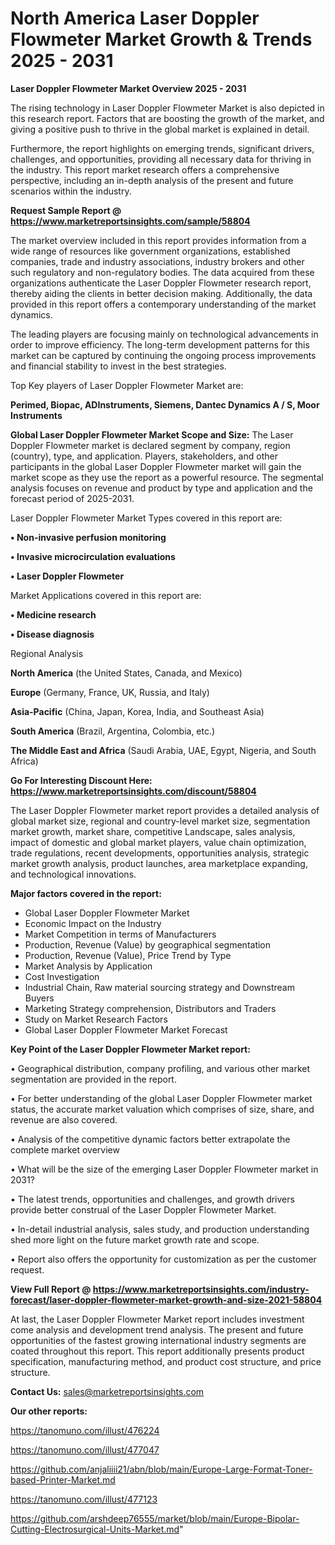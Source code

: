 # North America Laser Doppler Flowmeter Market Growth & Trends 2025 - 2031

<Strong> Laser Doppler Flowmeter Market Overview 2025 - 2031</strong>

The rising technology in Laser Doppler Flowmeter Market is also depicted in this research report. Factors that are boosting the growth of the market, and giving a positive push to thrive in the global market is explained in detail.

Furthermore, the report highlights on emerging trends, significant drivers, challenges, and opportunities, providing all necessary data for thriving in the industry. This report market research offers a comprehensive perspective, including an in-depth analysis of the present and future scenarios within the industry.

<strong>Request Sample Report @ <a href=https://www.marketreportsinsights.com/sample/58804>https://www.marketreportsinsights.com/sample/58804</a></strong>

The market overview included in this report provides information from a wide range of resources like government organizations, established companies, trade and industry associations, industry brokers and other such regulatory and non-regulatory bodies. The data acquired from these organizations authenticate the Laser Doppler Flowmeter research report, thereby aiding the clients in better decision making. Additionally, the data provided in this report offers a contemporary understanding of the market dynamics.

The leading players are focusing mainly on technological advancements in order to improve efficiency. The long-term development patterns for this market can be captured by continuing the ongoing process improvements and financial stability to invest in the best strategies.

Top Key players of Laser Doppler Flowmeter Market are:

<strong>Perimed, Biopac, ADInstruments, Siemens, Dantec Dynamics A / S, Moor Instruments</strong>

<strong><b>Global Laser Doppler Flowmeter Market Scope and Size:</b></strong>
The Laser Doppler Flowmeter market is declared segment by company, region (country), type, and application. Players, stakeholders, and other participants in the global Laser Doppler Flowmeter market will gain the market scope as they use the report as a powerful resource. The segmental analysis focuses on revenue and product by type and application and the forecast period of 2025-2031.

Laser Doppler Flowmeter Market Types covered in this report are:

<strong>• Non-invasive perfusion monitoring

• Invasive microcirculation evaluations

• Laser Doppler Flowmeter</strong>

Market Applications covered in this report are:

<strong>• Medicine research

• Disease diagnosis</strong> 

Regional Analysis

<strong>North America</strong> (the United States, Canada, and Mexico)

<strong>Europe</strong> (Germany, France, UK, Russia, and Italy)

<strong>Asia-Pacific</strong> (China, Japan, Korea, India, and Southeast Asia)

<strong>South America</strong> (Brazil, Argentina, Colombia, etc.)

<strong>The Middle East and Africa</strong> (Saudi Arabia, UAE, Egypt, Nigeria, and South Africa)

<strong>Go For Interesting Discount Here: <a href=https://www.marketreportsinsights.com/discount/58804>https://www.marketreportsinsights.com/discount/58804</a></strong>

The Laser Doppler Flowmeter market report provides a detailed analysis of global market size, regional and country-level market size, segmentation market growth, market share, competitive Landscape, sales analysis, impact of domestic and global market players, value chain optimization, trade regulations, recent developments, opportunities analysis, strategic market growth analysis, product launches, area marketplace expanding, and technological innovations.

<strong><b>Major factors covered in the report:</b></strong>
<ul>
  <li>Global Laser Doppler Flowmeter Market </li>
  <li>Economic Impact on the Industry</li>
  <li>Market Competition in terms of Manufacturers</li>
  <li>Production, Revenue (Value) by geographical segmentation</li>
  <li>Production, Revenue (Value), Price Trend by Type</li>
  <li>Market Analysis by Application</li>
  <li>Cost Investigation</li>
  <li>Industrial Chain, Raw material sourcing strategy and Downstream Buyers</li>
  <li>Marketing Strategy comprehension, Distributors and Traders</li>
  <li>Study on Market Research Factors</li>
  <li>Global Laser Doppler Flowmeter Market Forecast</li>
</ul>

<strong><b>Key Point of the Laser Doppler Flowmeter Market report:</b></strong>

• Geographical distribution, company profiling, and various other market segmentation are provided in the report.

• For better understanding of the global Laser Doppler Flowmeter market status, the accurate market valuation which comprises of size, share, and revenue are also covered.

• Analysis of the competitive dynamic factors better extrapolate the complete market overview

• What will be the size of the emerging Laser Doppler Flowmeter market in 2031?

• The latest trends, opportunities and challenges, and growth drivers provide better construal of the Laser Doppler Flowmeter Market.

• In-detail industrial analysis, sales study, and production understanding shed more light on the future market growth rate and scope.

• Report also offers the opportunity for customization as per the customer request.

<strong><b>View Full Report @ <a href=https://www.marketreportsinsights.com/industry-forecast/laser-doppler-flowmeter-market-growth-and-size-2021-58804>https://www.marketreportsinsights.com/industry-forecast/laser-doppler-flowmeter-market-growth-and-size-2021-58804</a></b></strong>


At last, the Laser Doppler Flowmeter Market report includes investment come analysis and development trend analysis. The present and future opportunities of the fastest growing international industry segments are coated throughout this report. This report additionally presents product specification, manufacturing method, and product cost structure, and price structure.

<strong>Contact Us:</strong>
sales@marketreportsinsights.com

<strong>Our other reports:</strong>

<a href=https://tanomuno.com/illust/476224>https://tanomuno.com/illust/476224</a>

<a href=https://tanomuno.com/illust/477047>https://tanomuno.com/illust/477047</a>

<a href=https://github.com/anjaliiii21/abn/blob/main/Europe-Large-Format-Toner-based-Printer-Market.md>https://github.com/anjaliiii21/abn/blob/main/Europe-Large-Format-Toner-based-Printer-Market.md</a>

<a href=https://tanomuno.com/illust/477123>https://tanomuno.com/illust/477123</a>

<a href=https://github.com/arshdeep76555/market/blob/main/Europe-Bipolar-Cutting-Electrosurgical-Units-Market.md>https://github.com/arshdeep76555/market/blob/main/Europe-Bipolar-Cutting-Electrosurgical-Units-Market.md</a>"
